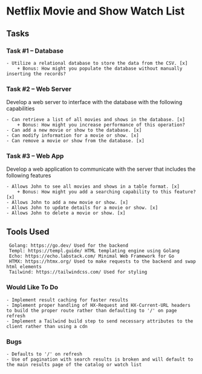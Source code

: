 # Netflix Movie and Show Watch List

## Tasks

### Task #1 – Database
    - Utilize a relational database to store the data from the CSV. [x]
        + Bonus: How might you populate the database without manually inserting the records?

### Task #2 – Web Server

Develop a web server to interface with the database with the following capabilities

    - Can retrieve a list of all movies and shows in the database. [x]
        + Bonus: How might you increase performance of this operation?
    - Can add a new movie or show to the database. [x]
    - Can modify information for a movie or show. [x]
    - Can remove a movie or show from the database. [x]
 
### Task #3 – Web App

Develop a web application to communicate with the server that includes the following features

    - Allows John to see all movies and shows in a table format. [x]
        + Bonus: How might you add a searching capability to this feature? [x]
    - Allows John to add a new movie or show. [x]
    - Allows John to update details for a movie or show. [x]
    - Allows John to delete a movie or show. [x]

## Tools Used

     Golang: https://go.dev/ Used for the backend
     Templ: https://templ.guide/ HTML templating engine using Golang
     Echo: https://echo.labstack.com/ Minimal Web Framework for Go
     HTMX: https://htmx.org/ Used to make requests to the backend and swap html elements
     Tailwind: https://tailwindcss.com/ Used for styling

### Would Like To Do
    - Implement result caching for faster results
    - Implement proper handling of HX-Request and HX-Current-URL headers to build the proper route rather than defaulting to '/' on page refresh
    - Implement a Tailwind build step to send necessary attributes to the client rather than using a cdn

### Bugs
    - Defaults to '/' on refresh
    - Use of pagination with search results is broken and will default to the main results page of the catalog or watch list
